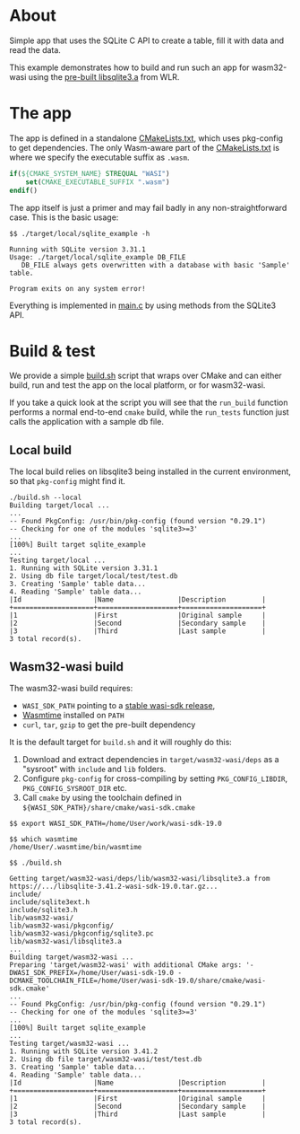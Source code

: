 # About

Simple app that uses the SQLite C API to create a table, fill it with data and read the data.

This example demonstrates how to build and run such an app for wasm32-wasi using the [pre-built libsqlite3.a](https://github.com/vmware-labs/webassembly-language-runtimes/releases?q=libs%2Fsqlite) from WLR.

# The app

The app is defined in a standalone [CMakeLists.txt](./CMakeLists.txt), which uses pkg-config to get dependencies. The only Wasm-aware part of the [CMakeLists.txt](./CMakeLists.txt) is where we specify the executable suffix as `.wasm`.

```cmake
if(${CMAKE_SYSTEM_NAME} STREQUAL "WASI")
    set(CMAKE_EXECUTABLE_SUFFIX ".wasm")
endif()
```

The app itself is just a primer and may fail badly in any non-straightforward case. This is the basic usage:

```shell-session
$$ ./target/local/sqlite_example -h

Running with SQLite version 3.31.1
Usage: ./target/local/sqlite_example DB_FILE
   DB_FILE always gets overwritten with a database with basic 'Sample' table.

Program exits on any system error!
```

Everything is implemented in [main.c](./main.c) by using methods from the SQLite3 API.

# Build & test

We provide a simple [build.sh](./build.sh) script that wraps over CMake and can either build, run and test the app on the local platform, or for wasm32-wasi.

If you take a quick look at the script you will see that the `run_build` function performs a normal end-to-end `cmake` build, while the `run_tests` function just calls the application with a sample db file.

## Local build

The local build relies on libsqlite3 being installed in the current environment, so that `pkg-config` might find it.

```shell-session
./build.sh --local
Building target/local ...
...
-- Found PkgConfig: /usr/bin/pkg-config (found version "0.29.1")
-- Checking for one of the modules 'sqlite3>=3'
...
[100%] Built target sqlite_example
...
Testing target/local ...
1. Running with SQLite version 3.31.1
2. Using db file target/local/test/test.db
3. Creating 'Sample' table data...
4. Reading 'Sample' table data...
|Id                  |Name                |Description         |
+====================+====================+====================+
|1                   |First               |Original sample     |
|2                   |Second              |Secondary sample    |
|3                   |Third               |Last sample         |
3 total record(s).
```

## Wasm32-wasi build

The wasm32-wasi build requires:

 - `WASI_SDK_PATH` pointing to a [stable wasi-sdk release](https://github.com/WebAssembly/wasi-sdk/releases),
 - [Wasmtime](https://wasmtime.dev/) installed on `PATH`
 - `curl`, `tar`, `gzip` to get the pre-built dependency

It is the default target for `build.sh` and it will roughly do this:

1. Download and extract dependencies in `target/wasm32-wasi/deps` as a "sysroot" with `include` and `lib` folders.
2. Configure `pkg-config` for cross-compiling by setting `PKG_CONFIG_LIBDIR`, `PKG_CONFIG_SYSROOT_DIR` etc.
3. Call `cmake` by using the toolchain defined in `${WASI_SDK_PATH}/share/cmake/wasi-sdk.cmake`

```shell-session
$$ export WASI_SDK_PATH=/home/User/work/wasi-sdk-19.0

$$ which wasmtime
/home/User/.wasmtime/bin/wasmtime

$$ ./build.sh

Getting target/wasm32-wasi/deps/lib/wasm32-wasi/libsqlite3.a from https://.../libsqlite-3.41.2-wasi-sdk-19.0.tar.gz...
include/
include/sqlite3ext.h
include/sqlite3.h
lib/wasm32-wasi/
lib/wasm32-wasi/pkgconfig/
lib/wasm32-wasi/pkgconfig/sqlite3.pc
lib/wasm32-wasi/libsqlite3.a
...
Building target/wasm32-wasi ...
Preparing 'target/wasm32-wasi' with additional CMake args: '-DWASI_SDK_PREFIX=/home/User/wasi-sdk-19.0 -DCMAKE_TOOLCHAIN_FILE=/home/User/wasi-sdk-19.0/share/cmake/wasi-sdk.cmake'
...
-- Found PkgConfig: /usr/bin/pkg-config (found version "0.29.1")
-- Checking for one of the modules 'sqlite3>=3'
...
[100%] Built target sqlite_example
...
Testing target/wasm32-wasi ...
1. Running with SQLite version 3.41.2
2. Using db file target/wasm32-wasi/test/test.db
3. Creating 'Sample' table data...
4. Reading 'Sample' table data...
|Id                  |Name                |Description         |
+====================+====================+====================+
|1                   |First               |Original sample     |
|2                   |Second              |Secondary sample    |
|3                   |Third               |Last sample         |
3 total record(s).
```


